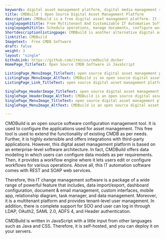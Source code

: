 ```yaml
---
keywords: digital asset management platform, digital media management software, software configuration management tool, it change management software,it automation software
title: CMDBuild | Open Source Digital Asset Management Platform
description: CMDBuild is a free digital asset management platform. It is built on top of enterprise architecture with features such as a visual graph, DB modeling, and more.
singlepageh1title: Free Multitenant And Customizable IT Automation Software
singlepageh2title: Schedule operations, manage documents, configure workflows, dashboard integrations, and reports with this multitenant digital media management software.
Shortdescriptionlistingpage: CMDBuild is another alternative digital asset management platform. It is multitenant, and provides features such as webservices, reporting, SSO, and data import/export.
linktitle: CMDBuild
Imagetext:  Free CMDB Software 
draft: false
weight: 3
layout: "single"
GithubLink: https://github.com/itmicus/cmdbuild_docker
HomePage_TitleText: Open Source CMDB Software in JavaScript

ListingPage_MenuImage_TitleText: open source digital asset management platform
ListingPage_MenuImage_AltText: CMDBuild is an open source digital asset management platform
ListingPage_Link_TitleText: open source digital asset management platform

SinglePage_HeaderImage_TitleText: open source digital asset management platform
SinglePage_HeaderImage_AltText: CMDBuild is an open source digital asset management platform
SinglePage_MenuImage_TitleText: open source digital asset management platform
SinglePage_MenuImage_AltText: CMDBuild is an open source digital asset management platform

---
```


CMDBuild is an open source software configuration management tool. It is used to configure the applications used for asset management. This free tool is used to extend the functionality of existing CMDB as per needs. Further, it is highly extensible and offers integrations with third-party applications. However, this digital asset management platform is based on an enterprise-level software architecture. In fact, CMDBuild offers data modeling in which users can configure data models as per requirements. Then, it provides a workflow engine where it lets users edit or configure workflows for various operations. Above all, this IT automation software comes with REST and SOAP web services.

Therefore, this IT change management software is a package of a wide range of powerful feature that includes, data import/export, dashboard configuration, document & email management, custom interfaces, mobile app, relationship diagram, task manager, and data management. Moreover, it is a multitenant platform and provides tenant-level user management. In addition, there is complete support for SOO and user can log in through LDAP, OAuth2, SAML 2.0, ADFS 4, and Header authentication.

CMDBuild is written in JavaScript with a little input from other languages such as Java and CSS. Therefore, it is self-hosted, and you can deploy it on your servers.
